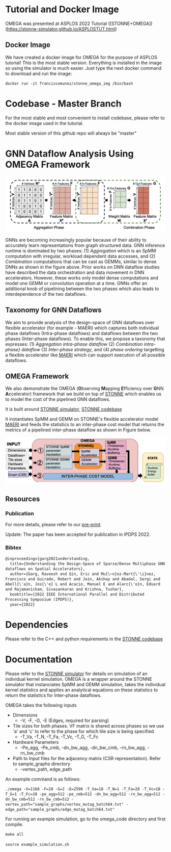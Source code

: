 
# Tutorial and Docker Image

OMEGA was presented at ASPLOS 2022 Tutorial ([STONNE+OMEGA])(https://stonne-simulator.github.io/ASPLOSTUT.html)

## Docker Image

We have created a docker image for OMEGA for the purpose of ASPLOS tutorial! This is the most stable version. Everything is installed in the image so using the simulator is much easier. Just type the next docker command to download and run the image:

```
docker run -it franciscomunoz/stonne_omega_img /bin/bash
```

# Codebase - Master Branch

For the most stable and most convenient to install codebase, please refer to the docker image used in the tutorial.

Most stable version of this github repo will always be "master"

# GNN Dataflow Analysis Using OMEGA Framework

<img src="computations.png">

GNNs are becoming increasingly popular because of their ability to accurately learn representations from graph structured data. GNN inference runtime is dominated by two phases: (1) *Aggregation* which is an SpMM computation with irregular, workload dependent data accesses, and (2) *Combination* computations that can be cast as GEMMs, similar to dense DNNs as shown in the figure above. Prior works on DNN dataflow studies have described the data orchestration and data movement in DNN accelerators. However, these works only model dense computations and model one GEMM or convolution operation at a time. GNNs offer an additional knob of pipelining between the two phases which also leads to interdependence of the two dataflows.

## Taxonomy for GNN Dataflows

We aim to provide analysis of the design-space of GNN dataflows over flexible accelerator (for example - MAERI) which captures both individual phase dataflows (Intra-phase dataflows) and dataflows between the two phases (Inter-phase dataflows). 
To enable this, we propose a taxonomy that expresses: (1) *Aggregation intra-phase dataflow* (2) *Combination intra-phase} dataflow* (3) *Inter-phase strategy*, and (4) *phase ordering* targetting a flexible accelerator like [MAERI](https://dl.acm.org/doi/pdf/10.1145/3173162.3173176) which can support execution of all possible dataflows.

## OMEGA Framework

We also demonstrate the OMEGA (**O**bserving **M**apping **E**fficiency over **G**NN **A**ccelerator) framework that we build on top of [STONNE](https://stonne-simulator.github.io) which enables us to model the cost of the pipelined GNN dataflows.

It is built around [STONNE simulator](https://stonne-simulator.github.io), [STONNE codebase](https://github.com/stonne-simulator/stonne)

It instantiates SpMM and GEMM on STONNE's flexible accelerator model [MAERI](https://dl.acm.org/doi/pdf/10.1145/3173162.3173176) and feeds the statistics to an inter-phase cost model that returns the metrics of a pipelined inter-phase dataflow as shown in Figure below.

<img src="omega.png">

## Resources

### Publication

For more details, please refer to our [pre-print](https://arxiv.org/pdf/2103.07977).

Update: The paper has been accepted for publication in IPDPS 2022.

### Bibtex

```
@inproceedings{garg2021understanding,
  title={Understanding the Design-Space of Sparse/Dense Multiphase GNN dataflows on Spatial Accelerators},
  author={Garg, Raveesh and Qin, Eric and Mu{\~n}oz-Mart{\'\i}nez, Francisco and Guirado, Robert and Jain, Akshay and Abadal, Sergi and Abell{\'a}n, Jos{\'e} L and Acacio, Manuel E and Alarc{\'o}n, Eduard and Rajamanickam, Sivasankaran and Krishna, Tushar},
  booktitle={2022 IEEE International Parallel and Distributed Processing Symposium (IPDPS)},
  year={2022}
```

# Dependencies

Please refer to the C++ and python requirements in the [STONNE codebase](https://github.com/stonne-simulator/stonne)

# Documentation

Please refer to the [STONNE simulator](https://github.com/stonne-simulator/stonne) for details on simulation of an individual kernel simulation. OMEGA is a wrapper around the STONNE simulator that instanciates SpMM and GEMM simulation, takes the individual kernel statistics and applies an analytical equations on these statistics to return the statistics for Inter-phase dataflows.

OMEGA takes the following inputs

<ul>
<li>Dimensions

  * -V, -F, -G, -E (Edges, required for parsing)
<li>Tile sizes for both phases. VF matrix is shared across phases so we use 'a' and 'c' to refer to the phase for which tile size is being specified

 * -T_Va, -T_N, -T_Fa, -T_Vc, -T_G, -T_Fc
<li>Hardware Parameters

  * -Pe_agg, -Pe_cmb, -dn_bw_agg, -dn_bw_cmb, -rn_bw_agg, -rn_bw_cmb
<li>Path to Input files for the adjacency matrix (CSR representation). Refer to sample_graphs directory

  * -vertex_path, edge_path
</ul> 

An example command is as follows:

```
./omega -V=1168 -F=28 -G=2 -E=2590 -T_Va=18 -T_N=1 -T_Fa=28 -T_Vc=18 -T_G=1 -T_Fc=28 -pe_agg=512 -pe_cmb=512 -dn_bw_agg=512 -rn_bw_agg=512 -dn_bw_cmb=512 -rn_bw_cmb=512 -vertex_path="sample_graphs/vertex_mutag_batch64.txt" -edge_path="sample_graphs/edge_mutag_batch64.txt"
```

For running an example simulation, go to the omega_code directory and first compile.

```
make all

source example_simulation.sh
```
